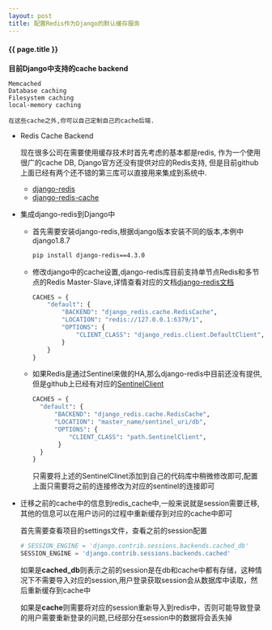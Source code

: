 ```yaml
---
layout: post
title: 配置Redis作为Django的默认缓存服务
---
```


#### {{ page.title }}

**目前Django中支持的cache backend**

    Memcached
    Database caching
    Filesystem caching
    local-memory caching

    在这些cache之外,你可以自己定制自己的cache后端.

+ Redis Cache Backend

    现在很多公司在需要使用缓存技术时首先考虑的基本都是redis, 
    作为一个使用很广的cache DB, Django官方还没有提供对应的Redis支持,
    但是目前github上面已经有两个还不错的第三库可以直接用来集成到系统中.

   - [django-redis](https://github.com/niwinz/django-redis)
   - [django-redis-cache](https://github.com/sebleier/django-redis-cache)

+ 集成django-redis到Django中

    - 首先需要安装django-redis,根据django版本安装不同的版本,本例中django1.8.7

      ~~~ bash
      pip install django-redis==4.3.0
      ~~~

    - 修改django中的cache设置,django-redis库目前支持单节点Redis和多节点的Redis Master-Slave,详情查看对应的文档[django-redis文档](http://niwinz.github.io/django-redis/latest/)

      ~~~ python
      CACHES = {
          "default": {
              "BACKEND": "django_redis.cache.RedisCache",
              "LOCATION": "redis://127.0.0.1:6379/1",
              "OPTIONS": {
                  "CLIENT_CLASS": "django_redis.client.DefaultClient",
              }
          }
      }
      ~~~

    - 如果Redis是通过Sentinel来做的HA,那么django-redis中目前还没有提供,但是github上已经有对应的[SentinelClient](https://github.com/KabbageInc/django-redis-sentinel/blob/master/django_redis_sentinel/sentinel.py)

      ~~~ python
      CACHES = {
        "default": {
            "BACKEND": "django_redis.cache.RedisCache",
            "LOCATION": "master_name/sentinel_uri/db",
            "OPTIONS": {
                "CLIENT_CLASS": "path.SentinelClient",
             }
        }
      }
      ~~~

      只需要将上述的SentinelClinet添加到自己的代码库中稍微修改即可,配置上面只需要将之前的连接修改为对应的sentinel的连接即可

+ 迁移之前的cache中的信息到redis_cache中,一般来说就是session需要迁移,其他的信息可以在用户访问的过程中重新缓存到对应的cache中即可

  首先需要查看项目的settings文件，查看之前的session配置

  ~~~ python
  # SESSION_ENGINE = 'django.contrib.sessions.backends.cached_db'
  SESSION_ENGINE = 'django.contrib.sessions.backends.cached'
  ~~~

  如果是**cached_db**则表示之前的session是在db和cache中都有存储，这种情况下不需要导入对应的session,用户登录获取session会从数据库中读取，然后重新缓存到cache中

  如果是**cache**则需要将对应的session重新导入到redis中，否则可能导致登录的用户需要重新登录的问题,已经部分在session中的数据将会丢失掉
